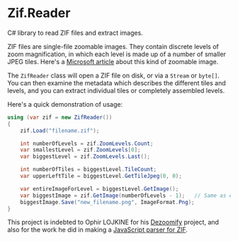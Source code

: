 # Zif.Reader
C# library to read ZIF files and extract images.

ZIF files are single-file zoomable images. They contain discrete levels of zoom magnification, in which each level is made up of a number of smaller JPEG tiles. Here's a [Microsoft article](https://msdn.microsoft.com/en-us/library/cc645050%28VS.95%29.aspx) about this kind of zoomable image. 

The `ZifReader` class will open a ZIF file on disk, or via a `Stream` or `byte[]`. You can then examine the metadata which describes the different tiles and levels, and you can extract individual tiles or completely assembled levels.

Here's a quick demonstration of usage:

```csharp
using (var zif = new ZifReader())
{
    zif.Load("filename.zif");

    int numberOfLevels = zif.ZoomLevels.Count;
    var smallestLevel = zif.ZoomLevels[0];
    var biggestLevel = zif.ZoomLevels.Last();

    int numberOfTiles = biggestLevel.TileCount;
    var upperLeftTile = biggestLevel.GetTileJpeg(0, 0);

    var entireImageForLevel = biggestLevel.GetImage();
    var biggestImage = zif.GetImage(numberOfLevels - 1);   // Same as entireImageForLevel
    biggestImage.Save("new_filename.png", ImageFormat.Png);
}
```

This project is indebted to Ophir LOJKINE for his [Dezoomify](https://github.com/lovasoa/dezoomify) project, and also for the work he did in making a [JavaScript parser for ZIF](https://github.com/lovasoa/ZIF).
